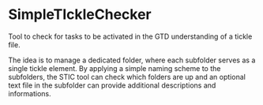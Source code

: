 # SimpleTIckleChecker

Tool to check for tasks to be activated in the GTD understanding of a tickle file.

The idea is to manage a dedicated folder, where each subfolder serves as a single tickle element. By applying a simple naming scheme to the subfolders, the STIC tool can check which folders are up and an optional text file in the subfolder can provide additional descriptions and informations.
